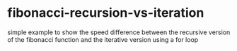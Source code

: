 # fibonacci-recursion-vs-iteration
 simple example to show the speed difference between the recursive version of the fibonacci function and the iterative version using a for loop

